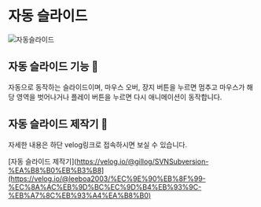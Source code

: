 ﻿# 자동 슬라이드

![자동슬라이드](https://github.com/leeboa2005/River_Slider/assets/71476841/5f68ef83-5842-42be-b7f0-ec0441696b61)

## 자동 슬라이드 기능 🔁

자동으로 동작하는 슬라이드이며, 마우스 오버, 장지 버튼을 누르면 멈추고 마우스가 해당 영역을 벗어나거나 플레이 버튼을 누르면 다시 애니메이션이 동작합니다.


## 자동 슬라이드 제작기 🫠

자세한 내용은 하단 velog링크로 접속하시면 보실 수 있습니다.

[자동 슬라이드 제작기](https://velog.io/@gillog/SVNSubversion-%EA%B8%B0%EB%B3%B8](https://velog.io/@leeboa2003/%EC%9E%90%EB%8F%99-%EC%8A%AC%EB%9D%BC%EC%9D%B4%EB%93%9C-%EB%A7%8C%EB%93%A4%EA%B8%B0)
